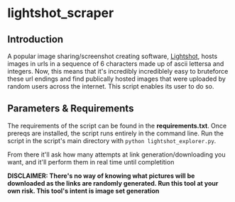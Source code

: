 # lightshot_scraper

## Introduction
A popular image sharing/screenshot creating software, [Lightshot](https://app.prntscr.com/en/index.html), hosts images in urls in a sequence of 6 characters made up of ascii lettersa and integers. 
Now, this means that it's incredibly incrediblely easy to bruteforce these url endings and find publically hosted images that were uploaded by random users across the internet. This script enables its user to do so.

## Parameters & Requirements
The requirements of the script can be found in the **requirements.txt**. Once prereqs are installed, the script runs entirely in the command line. 
Run the script in the script's main directory with ``` python lightshot_explorer.py ```.

From there it'll ask how many attempts at link generation/downloading you want, and it'll perform them in real time until completition

**DISCLAIMER: There's no way of knowing what pictures will be downloaded as the links are randomly generated. Run this tool at your own risk. This tool's intent is image set generation**
